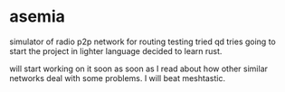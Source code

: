 # asemia
simulator of radio p2p network for routing testing
tried qd tries going to start the project in lighter language
decided to learn rust.

will start working on it soon as soon as I read about how other similar networks deal with some problems.
I will beat meshtastic.